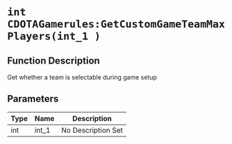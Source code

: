 # `int CDOTAGamerules:GetCustomGameTeamMaxPlayers(int_1 )`
## Function Description
Get whether a team is selectable during game setup
## Parameters
Type|Name|Description
--|--|--
int|int_1|No Description Set
